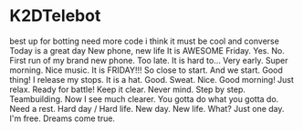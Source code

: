 # K2DTelebot
best up for botting
need more code
i think it must be cool and converse 
Today is a great day
New phone, new life
It is AWESOME
Friday. Yes.
No.
First run of my brand new phone.
Too late.
It is hard to...
Very early. Super morning.
Nice music.
It is FRIDAY!!!
So close to start.
And we start.
Good thing!
I release my stops.
It is a hat.
Good. Sweat. Nice.
Good morning!
Just relax.
Ready for battle!
Keep it clear.
Never mind.
Step by step.
Teambuilding.
Now I see much clearer.
You gotta do what you gotta do.
Need a rest.
Hard day / Hard life.
New day. New life. What?
Just one day.
I'm free.
Dreams come true.
